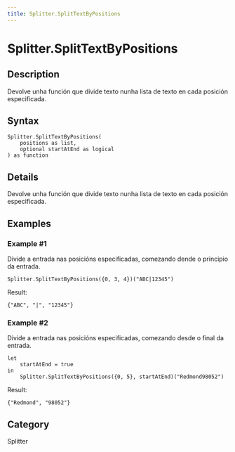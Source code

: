 ```yaml
---
title: Splitter.SplitTextByPositions
---
```


# Splitter.SplitTextByPositions


## Description

Devolve unha función que divide texto nunha lista de texto en cada posición especificada.


## Syntax

```powerquery
Splitter.SplitTextByPositions(
    positions as list,
    optional startAtEnd as logical
) as function
```


## Details

Devolve unha función que divide texto nunha lista de texto en cada posición especificada.


## Examples

### Example #1 
Divide a entrada nas posicións especificadas, comezando dende o principio da entrada.
```powerquery
Splitter.SplitTextByPositions({0, 3, 4})("ABC|12345")
```

Result: 
```powerquery
{"ABC", "|", "12345"}
```


### Example #2 
Divide a entrada nas posicións especificadas, comezando desde o final da entrada.
```powerquery
let
    startAtEnd = true
in
    Splitter.SplitTextByPositions({0, 5}, startAtEnd)("Redmond98052")
```

Result: 
```powerquery
{"Redmond", "98052"}
```




## Category
Splitter
